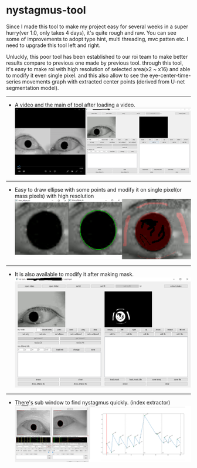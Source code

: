 # nystagmus-tool

Since I made this tool to make my project easy for several weeks in a super hurry(ver 1.0, only takes 4 days), it's quite rough and raw.
You can see some of improvements to adopt type hint, multi threading, mvc patten etc.
I need to upgrade this tool left and right. 

Unluckly, this poor tool has been established to our roi team to make better results compare to previous one made by previous tool.
through this tool, it's easy to make roi with high resolution of selected area(x2 ~ x16) and able to modify it even single pixel.
and this also allow to see the eye-center-time-series movements graph with extracted center points (derived from U-net segmentation model).

***
* A video and the main of tool after loading a video.
![video and tool_main_video_loaded](./images/tool1.png)


***
* Easy to draw ellipse with some points and modify it on single pixel(or mass pixels) with high resolution 
![draw ellipse and modify](./images/tool2.png)


***
* It is also available to modify it after making mask.
![mask made](./images/tool3.png)

***
* There's sub window to find nystagmus quickly. (index extractor)
![index extractor](./images/tool4.png)